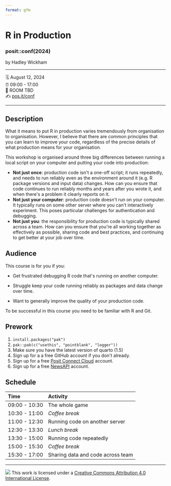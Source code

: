 ```yaml
---
format: gfm
---
```


R in Production
================

### posit::conf(2024)

by Hadley Wickham

-----

:spiral_calendar: August 12, 2024  
:alarm_clock:     09:00 - 17:00  
:hotel:           ROOM TBD  
:writing_hand:    [pos.it/conf](http://pos.it/conf)

-----

## Description

What it means to put R in production varies tremendously from organisation to organisation.
However, I believe that there are common principles that you can learn to improve your code, regardless of the precise details of what production means for your organisation.

This workshop is organised around three big differences between running a local script on your computer and putting your code into production:

-   **Not just once**: production code isn't a one-off script; it runs repeatedly, and needs to run reliably even as the environment around it (e.g. R package versions and input data) changes. How can you ensure that code continues to run reliably months and years after you wrote it, and when there's a problem it clearly reports on it.
-   **Not just your computer**: production code doesn't run on your computer. It typically runs on some other server where you can't interactively experiment. This poses particular challenges for authentication and debugging.
-   **Not just you**: the responsibility for production code is typically shared across a team. How can you ensure that you're all working together as effectively as possible, sharing code and best practices, and continuing to get better at your job over time.

## Audience

This course is for you if you:

-   Get frustrated debugging R code that's running on another computer.

-   Struggle keep your code running reliably as packages and data change over time.

-   Want to generally improve the quality of your production code.

To be successful in this course you need to be familiar with R and Git.

## Prework

1. `install.packages("pak")`
2. `pak::pak(c("usethis", "pointblank", "logger"))`
3. Make sure you have the latest version of quarto (1.5)
4. Sign up for a a free GitHub account if you don't already.
5. Sign up for a free [Posit Connect Cloud](https://connect.posit.cloud/) account.
6. Sign up for a free [NewsAPI](https://newsapi.org) account.

## Schedule

| Time          | Activity         |
| :------------ | :--------------- |
| 09:00 - 10:30 | The whole game        |
| 10:30 - 11:00 | *Coffee break*   |
| 11:00 - 12:30 | Running code on another server        |
| 12:30 - 13:30 | *Lunch break*    |
| 13:30 - 15:00 | Running code repeatedly        |
| 15:00 - 15:30 | *Coffee break*   |
| 15:30 - 17:00 | Sharing data and code across team        |


-----

![](https://i.creativecommons.org/l/by/4.0/88x31.png) This work is
licensed under a [Creative Commons Attribution 4.0 International
License](https://creativecommons.org/licenses/by/4.0/).
